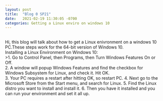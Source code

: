```yaml
---
layout: post
title:  "Blog 0 SP21"
date:   2021-02-19 11:30:05 -0700
categories: Getting a Linux enviro on windows 10
---
```

<br />
Hi, this blog will talk about how to get a Linux enivronment on a windows 10 PC.These steps work for the 64-bit version of Windows 10.
<br />
Installing a Linux Environment on Windows 10:<br />
>1. Go to Control Panel, then Programs, then Turn Windows Features On or Off.<br />
2. A window will popup Windows Features and find the checkbox for Windows Subsystem for Linux, and check it. Hit OK.<br />
3. Your PC requires a restart after hitting OK, so restart PC.
4. Next go to the Microsoft Store from the Start menu, and search for Linux.
5. Find the Linux distro you want to install and install it.
6. Then you have it installed and you can run your environment and set it all up.
